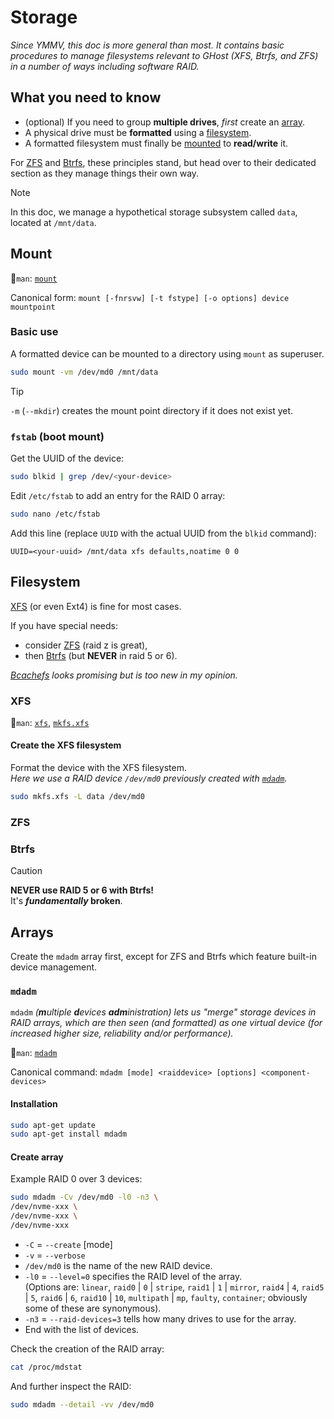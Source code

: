 # Storage

*Since YMMV, this doc is more general than most. It contains basic procedures to manage filesystems relevant to GHost (XFS, Btrfs, and ZFS) in a number of ways including software RAID.*

## What you need to know

- (optional) If you need to group **multiple drives**, *first* create an [array](#arrays).
- A physical drive must be **formatted** using a [filesystem](#filesystem).
- A formatted filesystem must finally be [mounted](#mount) to **read/write** it.

For [ZFS](#zfs) and [Btrfs](#btrfs), these principles stand, but head over to their dedicated section as they manage things their own way.

> [!Note]
> In this doc, we manage a hypothetical storage subsystem called `data`, located at `/mnt/data`.




## Mount

📘`man`: [`mount`][man-mount]

Canonical form: `mount [-fnrsvw] [-t fstype] [-o options] device mountpoint`



### Basic use

A formatted device can be mounted to a directory using `mount` as superuser.

```bash
sudo mount -vm /dev/md0 /mnt/data
```

> [!Tip]
> `-m` (`--mkdir`) creates the mount point directory if it does not exist yet.

### `fstab` (boot mount)

Get the UUID of the device:

```bash
sudo blkid | grep /dev/<your-device>
```

Edit `/etc/fstab` to add an entry for the RAID 0 array:

```bash
sudo nano /etc/fstab
```

Add this line (replace `UUID` with the actual UUID from the `blkid` command):

```fstab
UUID=<your-uuid> /mnt/data xfs defaults,noatime 0 0
```













## Filesystem

[XFS](#xfs) (or even Ext4) is fine for most cases.

If you have special needs:
- consider [ZFS](#zfs) (raid z is great),
- then [Btrfs](#btrfs) (but **NEVER** in raid 5 or 6).  

*[Bcachefs](https://bcachefs.org/) looks promising but is too new in my opinion.*




### XFS

📘`man`: [`xfs`][man-xfs], [`mkfs.xfs`][man-mkfs.xfs]



#### Create the XFS filesystem

Format the device with the XFS filesystem.  
*Here we use a RAID device `/dev/md0` previously created with [`mdadm`](#mdadm).*

```bash
sudo mkfs.xfs -L data /dev/md0
```











### ZFS










### Btrfs

> [!Caution]
> **NEVER use RAID 5 or 6 with Btrfs!**  
> It's ***fundamentally* broken**.

















## Arrays

Create the `mdadm` array first, except for ZFS and Btrfs which feature built-in device management.



### `mdadm`

`mdadm` *(**m**ultiple **d**evices **adm**inistration) lets us "merge" storage devices in RAID arrays, which are then seen (and formatted) as one virtual device (for increased higher size, reliability and/or performance).*

📘`man`: [`mdadm`][man-mdadm]

Canonical command: `mdadm [mode] <raiddevice> [options] <component-devices>`



#### Installation

```bash
sudo apt-get update
sudo apt-get install mdadm
```

#### Create array

Example RAID 0 over 3 devices:

```bash
sudo mdadm -Cv /dev/md0 -l0 -n3 \
/dev/nvme-xxx \
/dev/nvme-xxx \
/dev/nvme-xxx
```

- `-C` = `--create` \[mode\]
- `-v` = `--verbose`
- `/dev/md0` is the name of the new RAID device.
- `-l0` = `--level=0` specifies the RAID level of the array.  
  (Options are: `linear`, `raid0` | `0` | `stripe`, `raid1` | `1` | `mirror`, `raid4` | `4`, `raid5` | `5`, `raid6` | `6`, `raid10` | `10`, `multipath` | `mp`, `faulty`, `container`; obviously some of these are synonymous).
- `-n3` = `--raid-devices=3` tells how many drives to use for the array.
- End with the list of devices.

Check the creation of the RAID array:

```bash
cat /proc/mdstat
```

And further inspect the RAID:

```bash
sudo mdadm --detail -vv /dev/md0
```















[man-mount]: https://manpages.ubuntu.com/manpages/noble/en/man8/mount.8.html
[man-xfs]: https://manpages.ubuntu.com/manpages/noble/en/man5/xfs.5.html
[man-mkfs.xfs]: https://manpages.ubuntu.com/manpages/noble/en/man8/mkfs.xfs.8.html
[man-mdadm]: https://manpages.ubuntu.com/manpages/noble/en/man8/mdadm.8.html


<!--
[man-]: 
[man-]: 
-->











